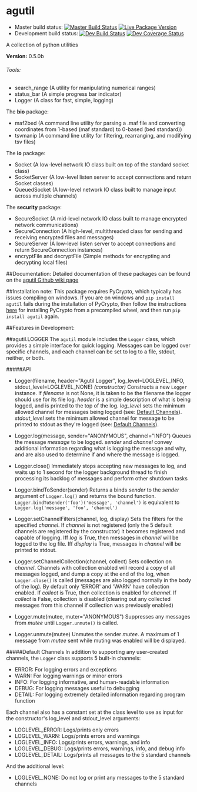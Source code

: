 # agutil
* Master build status: [![Master Build Status](https://travis-ci.org/agraubert/agutil.svg?branch=master)](https://travis-ci.org/agraubert/agutil) [![Live Package Version](https://img.shields.io/pypi/v/agutil.svg)](https://pypi.python.org/pypi/agutil)
* Development build status: [![Dev Build Status](https://travis-ci.org/agraubert/agutil.svg?branch=dev)](https://travis-ci.org/agraubert/agutil) [![Dev Coverage Status](https://coveralls.io/repos/github/agraubert/agutil/badge.svg?branch=dev)](https://coveralls.io/github/agraubert/agutil?branch=dev)

A collection of python utilities

__Version:__ 0.5.0b

###### Tools:
* search_range (A utility for manipulating numerical ranges)
* status_bar (A simple progress bar indicator)
* Logger (A class for fast, simple, logging)


The __bio__ package:
* maf2bed (A command line utility for parsing a .maf file and converting coordinates from 1-based (maf standard) to 0-based (bed standard))
* tsvmanip (A command line utility for filtering, rearranging, and modifying tsv files)

The __io__ package:
* Socket (A low-level network IO class built on top of the standard socket class)
* SocketServer (A low-level listen server to accept connections and return Socket classes)
* QueuedSocket (A low-level network IO class built to manage input across multiple channels)

The __security__ package:
* SecureSocket (A mid-level network IO class built to manage encrypted network communications)
* SecureConnection (A high-level, multithreaded class for sending and receiving encrypted files and messages)
* SecureServer (A low-level listen server to accept connections and return SecureConnection instances)
* encryptFile and decryptFile (Simple methods for encrypting and decrypting local files)

##Documentation:
Detailed documentation of these packages can be found on the [agutil Github wiki page](https://github.com/agraubert/agutil/wiki)

##Installation note:
This package requires PyCrypto, which typically has issues compiling on windows.  If you are on windows and `pip install agutil` fails during the installation of PyCrypto, then follow the instructions [here](https://github.com/sfbahr/PyCrypto-Wheels) for installing PyCrypto from a precompiled wheel, and then run `pip install agutil` again.

##Features in Development:

##agutil.LOGGER
The `agutil` module includes the `Logger` class, which provides a simple interface for quick logging.  Messages can be logged over specific channels, and each channel can be set to log to a file, stdout, neither, or both.

#####API
* Logger(filename, header="Agutil Logger", log_level=LOGLEVEL_INFO, stdout_level=LOGLEVEL_NONE) _(constructor)_
  Constructs a new `Logger` instance.  If _filename_ is not None, it is taken to be the filename the logger should use for its file log.
  _header_ is a simple description of what is being logged, and is printed to the top of the log.  _log\_level_ sets the minimum allowed channel for messages being logged (see: [Default Channels](#default-channels)).  _stdout\_level_ sets the minimum allowed channel for message to be printed to stdout as they're logged (see: [Default Channels](#default-channels)).

* Logger.log(message, sender="ANONYMOUS", channel="INFO")
  Queues the message _message_ to be logged.  _sender_ and _channel_ convey additional information regarding what is logging the message and why, and are also used to determine if and where the message is logged.

* Logger.close()
  Immediately stops accepting new messages to log, and waits up to 1 second for the logger background thread to finish processing its backlog of messages and perform other shutdown tasks

* Logger.bindToSender(sender)
  Returns a binds _sender_ to the _sender_ argument of `Logger.log()` and returns the bound function.  `Logger.bindToSender('foo')('message', 'channel')` is equivalent to `Logger.log('message', 'foo', 'channel')`

* Logger.setChannelFilters(channel, log, display)
  Sets the filters for the specified _channel_.  If _channel_ is not registered (only the 5 default channels are registered by the constructor) it becomes registered and capable of logging.  Iff _log_ is True, then messages in _channel_ will be logged to the log file.  Iff _display_ is True, messages in _channel_ will be printed to stdout.

* Logger.setChannelCollection(channel, collect)
  Sets collection on _channel_.  Channels with collection enabled will record a copy of all messages logged, and dump a copy at the end of the log, when `Logger.close()` is called (messages are also logged normally in the body of the log).  By default only 'ERROR' and 'WARN' have collection enabled.  If _collect_ is True, then collection is enabled for _channel_.  If _collect_ is False, collection is disabled (clearing out any collected messages from this channel if collection was previously enabled)

* Logger.mute(mutee, muter="ANONYMOUS")
  Suppresses any messages from _mutee_ until `Logger.unmute()` is called.

* Logger.unmute(mutee)
  Unmutes the sender _mutee_.  A maximum of 1 message from _mutee_ sent while muting was enabled will be displayed.

#####Default Channels
In addition to supporting any user-created channels, the `Logger` class supports 5 built-in channels:
* ERROR: For logging errors and exceptions
* WARN: For logging warnings or minor errors
* INFO: For logging informative, and human-readable information
* DEBUG: For logging messages useful to debugging
* DETAIL: For logging extremely detailed information regarding program function

Each channel also has a constant set at the class level to use as input for the constructor's log\_level and stdout\_level arguments:
* LOGLEVEL_ERROR: Logs/prints only errors
* LOGLEVEL_WARN: Logs/prints errors and warnings
* LOGLEVEL_INFO: Logs/prints errors, warnings, and info
* LOGLEVEL_DEBUG: Logs/prints errors, warnings, info, and debug info
* LOGLEVEL_DETAIL: Logs/prints all messages to the 5 standard channels

And the additional level:
* LOGLEVEL_NONE: Do not log or print any messages to the 5 standard channels
